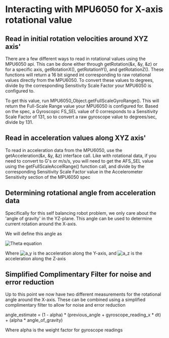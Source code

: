 # Interacting with MPU6050 for X-axis rotational value


## Read in initial rotation velocities around XYZ axis'

There are a few different ways to read in rotational values using the MPU6050 api. This can be done either through getRotation(&x, &y, &z) or for a specific axis, getRotationX(), getRotationY(), and getRotationZ(). These functions will return a 16 bit signed int corresponding to raw rotational values directly from the MPU6050. To convert these values to degrees, divide by the corresponding Sensitivity Scale Factor your MPU6050 is configured to. 

To get this value, run MPU6050_Object.getFullScaleGyroRange(). This will return the Full-Scale Range value your MPU6050 is configured for. Based on the spec, a Gyroscopic FS_SEL value of 0 corresponds to a Sensitivity Scale Factor of 131, so to convert a raw gyroscope value to degrees/sec, divide by 131.

## Read in acceleration values along XYZ axis'

To read in acceleration data from the MPU6050, use the getAcceleration(&x, &y, &z) interface call. Like with rotational data, if you need to convert to G's or m/s/s, you will need to get the AFS_SEL value using the getFullScaleAccelRange() function call, and divide by the corresponding Sensitivity Scale Factor value in the Accelerometer Sensitivity section of the MPU6050 spec

## Determining rotational angle from acceleration data

Specifically for this self balancing robot problem, we only care about the 'angle of gravity' in the YZ-plane. This angle can be used to determine current rotation around the X-axis. 

We will define this angle as 

![Theta equation](https://latex.codecogs.com/png.image?\dpi{110}&space;\color{White}\Theta=\text{atan2}(a_y,a_z))

Where ![a_y](https://latex.codecogs.com/png.image?\dpi{110}&space;\color{White}a_y) is the acceleration along the Y-axis, and ![a_z](https://latex.codecogs.com/png.image?\dpi{110}&space;\color{White}a_z) is the acceleration along the Z-axis

## Simplified Complimentary Filter for noise and error reduction

Up to this point we now have two different measurements for the rotational angle around the X-axis. These can be combined using a simplified complimentary filter to allow for noise and error reduction

angle_estimate = (1 - alpha) * (previous_angle + gyroscope_reading_x * dt) + (alpha * angle_of_gravity)

Where alpha is the weight factor for gyroscope readings